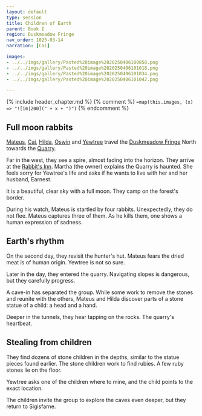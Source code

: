 ```yaml
---
layout: default
type: session
title: Children of Earth
parent: Book I
region: Duskmeadow Fringe
nav_order: 1025-03-14
narration: [Cai]

images:
- ../../imgs/gallery/Pasted%20image%2020250406100858.png
- ../../imgs/gallery/Pasted%20image%2020250406101018.png
- ../../imgs/gallery/Pasted%20image%2020250406101034.png
- ../../imgs/gallery/Pasted%20image%2020250406101042.png

---
```


{% include header_chapter.md %}
{% comment %}
`=map(this.images, (x) => "![im|200](" + x + ")")`
{% endcomment %}

## Full moon rabbits

[Mateus](../../directory/Sigisfarne/Mateus.md), [Cai](../../directory/Sigisfarne/Cai.md), [Hilda](../../directory/Sigisfarne/Hilda.md), [Oswin](../../directory/Sigisfarne/Oswin.md) and [Yewtree](../../directory/Sigisfarne/Yewtree.md) travel the [Duskmeadow Fringe](../../directory/DuskmeadowFringe/index.md) North towards the [Quarry](../../directory/DuskmeadowFringe/Quarry.md).

Far in the west, they see a spire, almost fading into the horizon.
They arrive at the [Rabbit's Inn](../../directory/DuskmeadowFringe/RabbitInn.md).
Martha (the owner) explains the Quarry is haunted.
She feels sorry for Yewtree's life and asks if he wants to live with her and her husband, Earnest.

It is a beautiful, clear sky with a full moon.
They camp on the forest's border.

During his watch, Mateus is startled by four rabbits. Unexpectedly, they do not flee. Mateus captures three of them. As he kills them, one shows a human expression of sadness.

## Earth's rhythm

On the second day, they revisit the hunter's hut. Mateus fears the dried meat is of human origin. Yewtree is not so sure.

Later in the day, they entered the quarry. Navigating slopes is dangerous, but they carefully progress.

A cave-in has separated the group. While some work to remove the stones and reunite with the others, Mateus and Hilda discover parts of a stone statue of a child: a head and a hand.

Deeper in the tunnels, they hear tapping on the rocks. The quarry's heartbeat.

## Stealing from children 

They find dozens of stone children in the depths, similar to the statue pieces found earlier. The stone children work to find rubies. A few ruby stones lie on the floor.

Yewtree asks one of the children where to mine, and the child points to the exact location.

The children invite the group to explore the caves even deeper, but they return to Sigisfarne.

